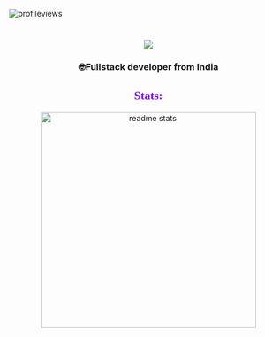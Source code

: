 <p align="left"> <img src="https://komarev.com/ghpvc/?username=pranayrayarao999&label=Profile%20views&color=7F00FF&style=flat" alt="profileviews" /> </p>
<h1 align="center">
    <img src="https://readme-typing-svg.herokuapp.com/?font=Righteous&size=35&center=true&vCenter=true&width=500&color=7F00FF&height=70&duration=4000&lines=Hello+👋;+I'm+Pranay+Kumar+Rayarao!;" />
</h1>
<h3 align="center"> 🤓Fullstack developer from India</h3>

<!-- <h3 align="center" style="font-family:Georgia, 'Times New Roman', Times, serif; color:7F00FF;">Languages and Frameworks:</h3>
<div align="center">
    <img src="https://skillicons.dev/icons?i=react,bootstrap,html,css,git,spring,django" />
    <img src="https://skillicons.dev/icons?i=python,java,javascript,angular,expressjs,mongodb,mysql" /><br>
</div>   <br> -->

<h2 align="center" style="font-family:Georgia, 'Times New Roman', Times, serif; color:7F00FF;"> Stats:</h2> 
<div align=center>
<!--     <img width=400 src="https://github-readme-streak-stats.herokuapp.com/?user=pranayrayarao999&theme=midnight-purple&border_radius=10" alt="streak stats"/>  -->
    <img width=390 src="https://github-readme-stats.vercel.app/api?username=pranayrayarao999&show_icons=true&locale=en&theme=midnight-purple&border_radius=10" alt="readme stats" />
    <br/>
<!--     <img width=390 align="center" src="https://github-readme-stats.vercel.app/api?username=pranayrayarao999&show_icons=true&locale=en&layout=compact&theme=midnight-purple&border_radius=10" alt="top langs" /> -->
</div>

